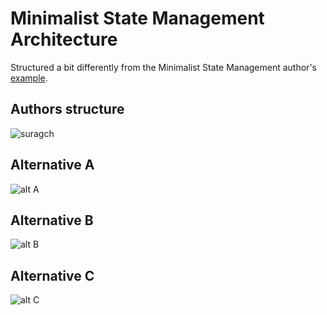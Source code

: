 # Minimalist State Management Architecture

Structured a bit differently from the Minimalist State Management author's [example](https://github.com/suragch/minimalist_state_management_timer_app).

## Authors structure

![suragch](https://user-images.githubusercontent.com/25743901/156569476-85bc5ba6-7e3c-4c65-9940-5f8f0c969832.png)


## Alternative A
![alt A](https://user-images.githubusercontent.com/25743901/156569332-42e81824-e015-4e7d-8004-19c2ca9bebc9.png)



## Alternative B
![alt B](https://user-images.githubusercontent.com/25743901/156569347-38a6153d-c8c3-4b4b-a102-53341f954aef.png)



## Alternative C
![alt C](https://user-images.githubusercontent.com/25743901/156569351-c52fe0e5-24eb-481e-b51c-cb679ce69b69.png)

